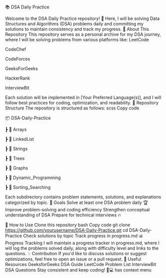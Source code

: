  
📚 DSA Daily Practice

Welcome to the DSA Daily Practice repository! 🚀 Here, I will be solving Data Structures and Algorithms (DSA) problems daily and committing my solutions to maintain consistency and track my progress.
📌 About This Repository
This repository serves as a personal archive for my DSA journey, where I will be solving problems from various platforms like:
LeetCode

CodeChef

CodeForces

GeeksForGeeks

HackerRank

InterviewBit

Each solution will be implemented in [Your Preferred Language(s)], and I will follow best practices for coding, optimization, and readability.
📂 Repository Structure
The repository is structured as follows:
scss
Copy code

📦 DSA-Daily-Practice

┣ 📂 Arrays

┣ 📂 LinkedList

┣ 📂 Strings

┣ 📂 Trees

┣ 📂 Graphs

┣ 📂 Dynamic_Programming

┣ 📂 Sorting_Searching

 
 
Each subdirectory contains problem statements, solutions, and explanations categorized by topic.
🚀 Goals
Solve at least one DSA problem daily 🏆
Improve problem-solving and coding efficiency
Strengthen conceptual understanding of DSA
Prepare for technical interviews 🔥

📖 How to Use
Clone this repository
bash
Copy code
git clone https://github.com/yourusername/DSA-Daily-Practice.git
cd DSA-Daily-Practice
Check solutions by topic
Track progress in progress.md
📊 Progress Tracking
I will maintain a progress tracker in progress.md, where I will log the problems solved daily, along with difficulty level and links to the questions.
💡 Contribution
If you'd like to discuss solutions or suggest optimizations, feel free to open an issue or a pull request.
🔗 Useful Resources
GeeksforGeeks DSA Guide
LeetCode Problem List
InterviewBit DSA Questions
Stay consistent and keep coding! 🚀💻
has context menu

